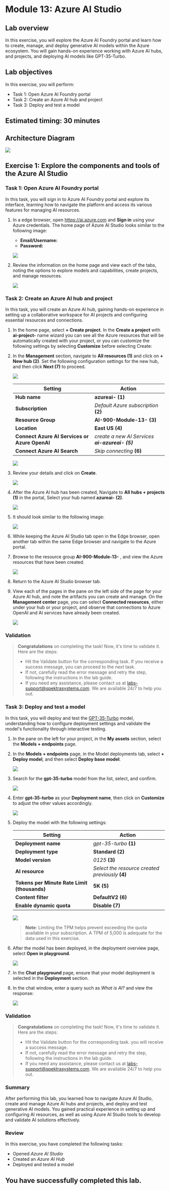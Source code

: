 # Module 13: Azure AI Studio

## Lab overview

In this exercise, you will explore the Azure AI Foundry portal and learn how to create, manage, and deploy generative AI models within the Azure ecosystem. You will gain hands-on experience working with Azure AI hubs, and projects, and deploying AI models like GPT-35-Turbo.

## Lab objectives

In this exercise, you will perform:

- Task 1: Open Azure AI Foundry portal
- Task 2: Create an Azure AI hub and project
- Task 3: Deploy and test a model

## Estimated timing: 30 minutes

## Architecture Diagram

![](media/new-ai900-lab13-archdiagram.JPG)

## Exercise 1: Explore the components and tools of the Azure AI Studio

### Task 1: Open Azure AI Foundry portal

In this task, you will sign in to Azure AI Foundry portal and explore its interface, learning how to navigate the platform and access its various features for managing AI resources.

1. In a edge browser, open https://ai.azure.com and **Sign in** using your Azure credentials. The home page of Azure AI Studio looks similar to the following image:

   - **Email/Username:** <inject key="AzureAdUserEmail"></inject>
   - **Password:** <inject key="AzureAdUserPassword"></inject>

    ![](media/lab13-a1n.png)

2. Review the information on the home page and view each of the tabs, noting the options to explore models and capabilities, create projects, and manage resources.

    ![](media/new-lab13-1n.png)

### Task 2: Create an Azure AI hub and project

In this task, you will create an Azure AI hub, gaining hands-on experience in setting up a collaborative workspace for AI projects and configuring essential resources and connections.

1. In the home page, select **+ Create project**. In the **Create a project** with **ai-project-<inject key="DeploymentID" enableCopy="false"/>** name wizard you can see all the Azure resources that will be automatically created with your project, or you can customize the following settings by selecting **Customize** before selecting Create:

1. In the **Management** section, navigate to **All resources (1)** and click on **+ New hub (2)**. Set the following configuration settings for the new hub, and then click **Next (7)** to proceed.

    ![](media/new-lab13-2.jpg)

    | Setting | Action |
    | -- | -- |
    | **Hub name** | **azureai-<inject key="DeploymentID" enableCopy="false"/> (1)** |
    | **Subscription** | *Default Azure subscription* **(2)** |
    | **Resource Group** | **AI-900-Module-13-<inject key="DeploymentID" enableCopy="false" /> (3)** |
    | **Location** | **East US (4)** |
    | **Connect Azure AI Services or Azure OpenAI** | *create a new AI Services **ai-azureai-<inject key="DeploymentID" enableCopy="false" /> (5)*** |
    | **Connect Azure AI Search** | *Skip connecting* **(6)** |

    ![](media/lab13-a5n.png)

2. Review your details and click on **Create**.

    ![](media/lab13-a6n.png)

3. After the Azure AI hub has been created, Navigate to **All hubs + projects (1)** in the portal, Select your hub named **azureai-<inject key="DeploymentID" enableCopy="false"/>** **(2)**.

    ![](media/lab13-a6a.png)

1. It should look similar to the following image:

    ![](media/lab13-a6b.png)

4. While keeping the Azure AI Studio tab open in the Edge browser, open another tab within the same Edge browser and navigate to the Azure portal.

5. Browse to the resource group **AI-900-Module-13-<inject key="DeploymentID" enableCopy="false" />** , and view the Azure resources that have been created.

    ![](media/lab13-a7n.png)

6. Return to the Azure AI Studio browser tab.

7. View each of the pages in the pane on the left side of the page for your Azure AI hub, and note the artifacts you can create and manage. On the **Management center** page, you can select **Connected resources**, either under your hub or your project, and observe that connections to Azure OpenAI and AI services have already been created.

    ![](media/lab13-a8n.png)

### Validation

> **Congratulations** on completing the task! Now, it's time to validate it. Here are the steps:
> - Hit the Validate button for the corresponding task. If you receive a success message, you can proceed to the next task.
> - If not, carefully read the error message and retry the step, following the instructions in the lab guide. 
> - If you need any assistance, please contact us at labs-support@spektrasystems.com. We are available 24/7 to help you out.
 
   <validation step="7a610c9e-f8af-43f8-92f1-357e933d8a8d" />

### Task 3: Deploy and test a model

In this task, you will deploy and test the [GPT-35-Turbo](https://learn.microsoft.com/en-us/azure/ai-services/openai/how-to/chatgpt?tabs=python-new) model, understanding how to configure deployment settings and validate the model's functionality through interactive testing.

1. In the pane on the left for your project, in the **My assets** section, select the **Models + endpoints** page.

1. In the **Models + endpoints** page, in the Model deployments tab, select **+ Deploy model**, and then select **Deploy base model**.

    ![](media/lab13-a12n.png)

3. Search for the **gpt-35-turbo** model from the list, select, and confirm.

    ![](media/lab13-a13.png)

4. Enter **gpt-35-turbo** as your **Deployment name**, then click on **Customize** to adjust the other values accordingly.

    ![](media/lab13-a14.png)

5. Deploy the model with the following settings:

    | Setting | Action |
    | -- | -- |
    | **Deployment name** | *gpt-35-turbo* **(1)** |
    | **Deployment type** | **Standard** **(2)** |
    | **Model version** | *0125* **(3)** |
    | **AI resource** | *Select the resource created previously* **(4)** |
    | **Tokens per Minute Rate Limit (thousands)** | **5K** **(5)** |
    | **Content filter** | **DefaultV2** **(6)** |
    | **Enable dynamic quota** | **Disable** **(7)** |

    ![](media/lab13-a15n.png)

    > **Note**: Limiting the TPM helps prevent exceeding the quota available in your subscription. A TPM of 5,000 is adequate for the data used in this exercise.

6. After the model has been deployed, in the deployment overview page, select **Open in playground**.

    ![](media/lab13-a16n.png)

7. In the **Chat playground** page, ensure that your model deployment is selected in the **Deployment** section.

8. In the chat window, enter a query such as *What is AI?* and view the response:

    ![](media/lab13-a17n.png)

### Validation

> **Congratulations** on completing the task! Now, it's time to validate it. Here are the steps:
> - Hit the Validate button for the corresponding task. you will receive a success message.
> - If not, carefully read the error message and retry the step, following the instructions in the lab guide. 
> - If you need any assistance, please contact us at labs-support@spektrasystems.com. We are available 24/7 to help you out.

  <validation step="6b5cc888-bc2a-47c8-b31c-e65157a50f66" />

### Summary

After performing this lab, you learned how to navigate Azure AI Studio, create and manage Azure AI hubs and projects, and deploy and test generative AI models. You gained practical experience in setting up and configuring AI resources, as well as using Azure AI Studio tools to develop and validate AI solutions effectively.

### Review

In this exercise, you have completed the following tasks:
- Opened *Azure AI Studio*  
- Created an *Azure AI Hub*  
- Deployed and tested a model

##   You have successfully completed this lab.
